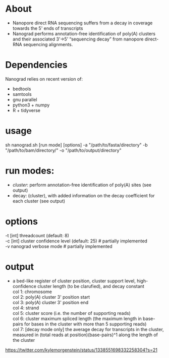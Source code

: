 # About


- Nanopore direct RNA sequencing suffers from a decay in coverage towards the 5' ends of transcripts
- Nanograd performs annotation-free identification of poly(A) clusters and their associated 3’→5’ “sequencing decay” from nanopore direct-RNA sequencing alignments.

# Dependencies
Nanograd relies on recent version of:
- bedtools
- samtools
- gnu parallel
- python3 + numpy
- R + tidyverse

# usage
sh nanograd.sh [run mode] [options] -a "/path/to/fasta/directory" -b "/path/to/bam/directory/" -o "/path/to/output/directory"

# run modes:
 - *cluster*: perform annotation-free identification of poly(A) sites (see output)
 - decay: (cluster), with added information on the decay coefficient for each cluster (see output)

# options
-t [int] threadcount (default: 8)                   
-c [int] cluster confidence level (default: 25) # partially implemented        
-v nanograd verbose mode # partially implemented

# output
- a bed-like register of cluster position, cluster support level, high-confidence cluster length (to be clarufied), and decay constant      
    col 1: chromosome           
    col 2: poly(A) cluster 3' position start        
    col 3: poly(A) cluster 3' position end      
    col 4: strand               
    col 5: cluster score (i.e. the number of supporting reads)      
    col 6: cluster maximum spliced length (the maximum length in base-pairs for bases in the cluster with more than 5 supporting reads)     
    col 7: [decay mode only] the average decay for transcripts in the cluster, measured in (total reads at position)(base-pairs)^1 along the length of the cluster      

https://twitter.com/kylemorgenstein/status/1338551698332258304?s=21
